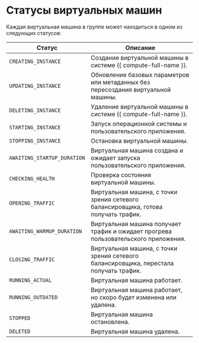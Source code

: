 # Статусы виртуальных машин

Каждая виртуальная машина в группе может находиться в одном из следующих статусов:

Статус | Описание
----- | -----
`CREATING_INSTANCE` | Создание виртуальной машины в системе {{ compute-full-name }}.
`UPDATING_INSTANCE` | Обновление базовых параметров или метаданных без пересоздания виртуальной машины.
`DELETING_INSTANCE` | Удаление виртуальной машины в системе {{ compute-full-name }}.
`STARTING_INSTANCE` | Запуск операционной системы и пользовательского приложения.
`STOPPING_INSTANCE` | Остановка виртуальной машины.
`AWAITING_STARTUP_DURATION` | Виртуальная машина создана и ожидает запуска пользовательского приложения.
`CHECKING_HEALTH` | Проверка состояния виртуальной машины.
`OPENING_TRAFFIC` | Виртуальная машина, с точки зрения сетевого балансировщика, готова получать трафик.
`AWAITING_WARMUP_DURATION` | Виртуальная машина получает трафик и ожидает прогрева пользовательского приложения.
`CLOSING_TRAFFIC` | Виртуальная машина, с точки зрения сетевого балансировщика, перестала получать трафик.
`RUNNING_ACTUAL` | Виртуальная машина работает.
`RUNNING_OUTDATED` | Виртуальная машина работает, но скоро будет изменена или удалена.
`STOPPED` | Виртуальная машина остановлена.
`DELETED` | Виртуальная машина удалена.
